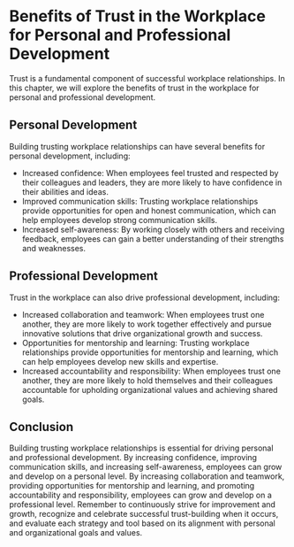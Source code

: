 Benefits of Trust in the Workplace for Personal and Professional Development
=====================================================================================================

Trust is a fundamental component of successful workplace relationships. In this chapter, we will explore the benefits of trust in the workplace for personal and professional development.

Personal Development
--------------------

Building trusting workplace relationships can have several benefits for personal development, including:

* Increased confidence: When employees feel trusted and respected by their colleagues and leaders, they are more likely to have confidence in their abilities and ideas.
* Improved communication skills: Trusting workplace relationships provide opportunities for open and honest communication, which can help employees develop strong communication skills.
* Increased self-awareness: By working closely with others and receiving feedback, employees can gain a better understanding of their strengths and weaknesses.

Professional Development
------------------------

Trust in the workplace can also drive professional development, including:

* Increased collaboration and teamwork: When employees trust one another, they are more likely to work together effectively and pursue innovative solutions that drive organizational growth and success.
* Opportunities for mentorship and learning: Trusting workplace relationships provide opportunities for mentorship and learning, which can help employees develop new skills and expertise.
* Increased accountability and responsibility: When employees trust one another, they are more likely to hold themselves and their colleagues accountable for upholding organizational values and achieving shared goals.

Conclusion
----------

Building trusting workplace relationships is essential for driving personal and professional development. By increasing confidence, improving communication skills, and increasing self-awareness, employees can grow and develop on a personal level. By increasing collaboration and teamwork, providing opportunities for mentorship and learning, and promoting accountability and responsibility, employees can grow and develop on a professional level. Remember to continuously strive for improvement and growth, recognize and celebrate successful trust-building when it occurs, and evaluate each strategy and tool based on its alignment with personal and organizational goals and values.
